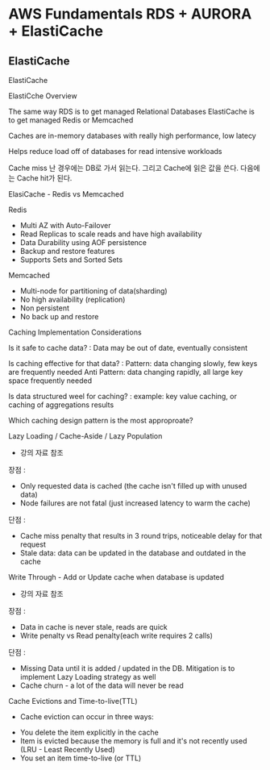 # AWS Fundamentals RDS + AURORA + ElastiCache

## ElastiCache

ElastiCache

ElastiCche Overview

The same way RDS is to get managed Relational Databases
ElastiCache is to get managed Redis or Memcached

Caches are in-memory databases with really high performance, low latecy

Helps reduce load off of databases for read intensive workloads

Cache miss 난 경우에는 DB로 가서 읽는다.
그리고 Cache에 읽은 값을 쓴다.
다음에는 Cache hit가 된다.

ElasiCache - Redis vs Memcached

Redis

- Multi AZ with Auto-Failover
- Read Replicas to scale reads and have high availability
- Data Durability using AOF persistence
- Backup and restore features
- Supports Sets and Sorted Sets

Memcached

- Multi-node for partitioning of data(sharding)
- No high availability (replication)
- Non persistent
- No back up and restore

Caching Implementation Considerations

Is it safe to cache data?
: Data may be out of date, eventually consistent

Is caching effective for that data?
: Pattern: data changing slowly, few keys are frequently needed
Anti Pattern: data changing rapidly, all large key space frequently needed

Is data structured weel for caching?
: example: key value caching, or caching of aggregations results

Which caching design pattern is the most approproate?

Lazy Loading / Cache-Aside / Lazy Population

- 강의 자료 참조

장점
:

- Only requested data is cached (the cache isn't filled up with unused data)
- Node failures are not fatal (just increased latency to warm the cache)

단점
:

- Cache miss penalty that results in 3 round trips, noticeable delay for that request
- Stale data: data can be updated in the database and outdated in the cache

Write Through - Add or Update cache when database is updated

- 강의 자료 참조

장점
:

- Data in cache is never stale, reads are quick
- Write penalty vs Read penalty(each write requires 2 calls)

단점
:

- Missing Data until it is added / updated in the DB.
  Mitigation is to implement Lazy Loading strategy as well
- Cache churn - a lot of the data will never be read

Cache Evictions and Time-to-live(TTL)

- Cache eviction can occur in three ways:

* You delete the item explicitly in the cache
* Item is evicted because the memory is full and it's not recently used (LRU - Least Recently Used)
* You set an item time-to-live (or TTL)
